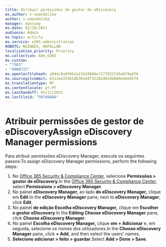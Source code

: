```yaml
---
title: Atribuir permissões de gestor de eDiscovery
ms.author: v-smandalika
author: v-smandalika
manager: dansimp
ms.date: 02/19/2021
audience: Admin
ms.topic: article
ms.service: o365-administration
ROBOTS: NOINDEX, NOFOLLOW
localization_priority: Priority
ms.collection: Adm_O365
ms.custom:
- "7363"
- "9000722"
ms.openlocfilehash: a944c8a9fbb2a233d36b6ef1779227d3a079adfb
ms.sourcegitcommit: 6312ee31561db36104f32282d019d069ede69174
ms.translationtype: MT
ms.contentlocale: pt-PT
ms.lasthandoff: 03/11/2021
ms.locfileid: "50749486"
---
```

# <a name="assign-ediscovery-manager-permissions"></a><span data-ttu-id="93f36-102">Atribuir permissões de gestor de eDiscovery</span><span class="sxs-lookup"><span data-stu-id="93f36-102">Assign eDiscovery Manager permissions</span></span>

<span data-ttu-id="93f36-103">Para atribuir permissões eDiscovery Manager, execute os seguintes passos:</span><span class="sxs-lookup"><span data-stu-id="93f36-103">To assign eDiscovery Manager permissions, perform the following steps:</span></span>

1. <span data-ttu-id="93f36-104">No [Office 365 Security & Compliance Center](https://sip.protection.office.com/), selecione **Permissões > gestor de eDiscovery**.</span><span class="sxs-lookup"><span data-stu-id="93f36-104">In the [Office 365 Security & Compliance Center](https://sip.protection.office.com/), select **Permissions > eDiscovery Manager**.</span></span>
2. <span data-ttu-id="93f36-105">No painel **eDiscovery Manager,** ao lado **do eDiscovery Manager,** clique em **Edit**.</span><span class="sxs-lookup"><span data-stu-id="93f36-105">In the **eDiscovery Manager** pane, next to **eDiscovery Manager**, click **Edit**.</span></span>
3. <span data-ttu-id="93f36-106">No painel **de edição Escolha eDiscovery Manager,** clique em **Escolher o gestor eDiscovery**.</span><span class="sxs-lookup"><span data-stu-id="93f36-106">In the **Editing Choose eDiscovery Manager** pane, click **Choose eDiscovery Manager**.</span></span>
4. <span data-ttu-id="93f36-107">No painel **Escolha eDiscovery Manager,** clique **em + Adicionar** e, em seguida, selecione os nomes dos utilizadores.</span><span class="sxs-lookup"><span data-stu-id="93f36-107">In the **Choose eDiscovery Manager** pane, click **+ Add**, and then select the users' names.</span></span>
5. <span data-ttu-id="93f36-108">**Selecione adicionar > feito > guardar**.</span><span class="sxs-lookup"><span data-stu-id="93f36-108">Select **Add > Done > Save**.</span></span>